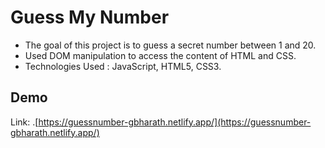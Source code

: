 # Guess My Number




- The goal of this project is to guess a secret number between 1 and 20.
- Used DOM manipulation to access the content of HTML and CSS. 
-  Technologies Used : JavaScript, HTML5, CSS3.
## Demo
Link: .[https://guessnumber-gbharath.netlify.app/](https://guessnumber-gbharath.netlify.app/)
